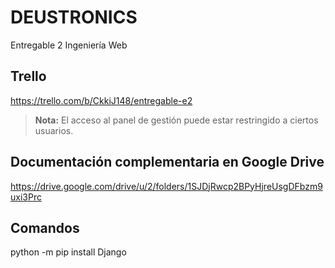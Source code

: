 # DEUSTRONICS
Entregable 2 Ingeniería Web

## Trello
https://trello.com/b/CkkiJ148/entregable-e2
> **Nota:** El acceso al panel de gestión puede estar restringido a ciertos usuarios.

## Documentación complementaria en Google Drive
https://drive.google.com/drive/u/2/folders/1SJDjRwcp2BPyHjreUsgDFbzm9uxi3Prc

## Comandos
python -m pip install Django